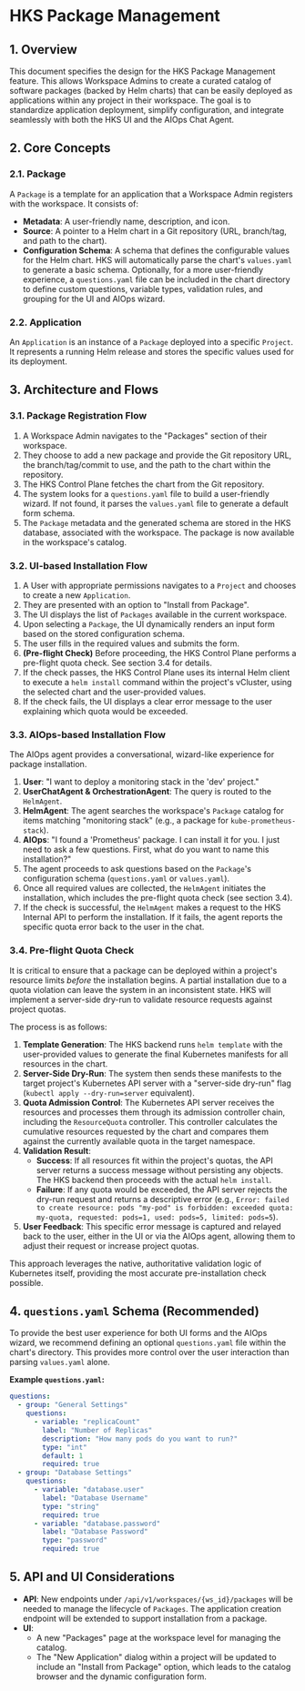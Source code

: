 # HKS Package Management

## 1. Overview

This document specifies the design for the HKS Package Management feature. This allows Workspace Admins to create a curated catalog of software packages (backed by Helm charts) that can be easily deployed as applications within any project in their workspace. The goal is to standardize application deployment, simplify configuration, and integrate seamlessly with both the HKS UI and the AIOps Chat Agent.

## 2. Core Concepts

### 2.1. Package

A `Package` is a template for an application that a Workspace Admin registers with the workspace. It consists of:

- **Metadata**: A user-friendly name, description, and icon.
- **Source**: A pointer to a Helm chart in a Git repository (URL, branch/tag, and path to the chart).
- **Configuration Schema**: A schema that defines the configurable values for the Helm chart. HKS will automatically parse the chart's `values.yaml` to generate a basic schema. Optionally, for a more user-friendly experience, a `questions.yaml` file can be included in the chart directory to define custom questions, variable types, validation rules, and grouping for the UI and AIOps wizard.

### 2.2. Application

An `Application` is an instance of a `Package` deployed into a specific `Project`. It represents a running Helm release and stores the specific values used for its deployment.

## 3. Architecture and Flows

### 3.1. Package Registration Flow

1.  A Workspace Admin navigates to the "Packages" section of their workspace.
2.  They choose to add a new package and provide the Git repository URL, the branch/tag/commit to use, and the path to the chart within the repository.
3.  The HKS Control Plane fetches the chart from the Git repository.
4.  The system looks for a `questions.yaml` file to build a user-friendly wizard. If not found, it parses the `values.yaml` file to generate a default form schema.
5.  The `Package` metadata and the generated schema are stored in the HKS database, associated with the workspace. The package is now available in the workspace's catalog.

### 3.2. UI-based Installation Flow

1.  A User with appropriate permissions navigates to a `Project` and chooses to create a new `Application`.
2.  They are presented with an option to "Install from Package".
3.  The UI displays the list of `Packages` available in the current workspace.
4.  Upon selecting a `Package`, the UI dynamically renders an input form based on the stored configuration schema.
5.  The user fills in the required values and submits the form.
6.  **(Pre-flight Check)** Before proceeding, the HKS Control Plane performs a pre-flight quota check. See section 3.4 for details.
7.  If the check passes, the HKS Control Plane uses its internal Helm client to execute a `helm install` command within the project's vCluster, using the selected chart and the user-provided values.
8.  If the check fails, the UI displays a clear error message to the user explaining which quota would be exceeded.

### 3.3. AIOps-based Installation Flow

The AIOps agent provides a conversational, wizard-like experience for package installation.

1.  **User**: "I want to deploy a monitoring stack in the 'dev' project."
2.  **UserChatAgent & OrchestrationAgent**: The query is routed to the `HelmAgent`.
3.  **HelmAgent**: The agent searches the workspace's `Package` catalog for items matching "monitoring stack" (e.g., a package for `kube-prometheus-stack`).
4.  **AIOps**: "I found a 'Prometheus' package. I can install it for you. I just need to ask a few questions. First, what do you want to name this installation?"
5.  The agent proceeds to ask questions based on the `Package`'s configuration schema (`questions.yaml` or `values.yaml`).
6.  Once all required values are collected, the `HelmAgent` initiates the installation, which includes the pre-flight quota check (see section 3.4).
7.  If the check is successful, the `HelmAgent` makes a request to the HKS Internal API to perform the installation. If it fails, the agent reports the specific quota error back to the user in the chat.

### 3.4. Pre-flight Quota Check

It is critical to ensure that a package can be deployed within a project's resource limits _before_ the installation begins. A partial installation due to a quota violation can leave the system in an inconsistent state. HKS will implement a server-side dry-run to validate resource requests against project quotas.

The process is as follows:

1.  **Template Generation**: The HKS backend runs `helm template` with the user-provided values to generate the final Kubernetes manifests for all resources in the chart.
2.  **Server-Side Dry-Run**: The system then sends these manifests to the target project's Kubernetes API server with a "server-side dry-run" flag (`kubectl apply --dry-run=server` equivalent).
3.  **Quota Admission Control**: The Kubernetes API server receives the resources and processes them through its admission controller chain, including the `ResourceQuota` controller. This controller calculates the cumulative resources requested by the chart and compares them against the currently available quota in the target namespace.
4.  **Validation Result**:
    - **Success**: If all resources fit within the project's quotas, the API server returns a success message without persisting any objects. The HKS backend then proceeds with the actual `helm install`.
    - **Failure**: If any quota would be exceeded, the API server rejects the dry-run request and returns a descriptive error (e.g., `Error: failed to create resource: pods "my-pod" is forbidden: exceeded quota: my-quota, requested: pods=1, used: pods=5, limited: pods=5`).
5.  **User Feedback**: This specific error message is captured and relayed back to the user, either in the UI or via the AIOps agent, allowing them to adjust their request or increase project quotas.

This approach leverages the native, authoritative validation logic of Kubernetes itself, providing the most accurate pre-installation check possible.

## 4. `questions.yaml` Schema (Recommended)

To provide the best user experience for both UI forms and the AIOps wizard, we recommend defining an optional `questions.yaml` file within the chart's directory. This provides more control over the user interaction than parsing `values.yaml` alone.

**Example `questions.yaml`:**

```yaml
questions:
  - group: "General Settings"
    questions:
      - variable: "replicaCount"
        label: "Number of Replicas"
        description: "How many pods do you want to run?"
        type: "int"
        default: 1
        required: true
  - group: "Database Settings"
    questions:
      - variable: "database.user"
        label: "Database Username"
        type: "string"
        required: true
      - variable: "database.password"
        label: "Database Password"
        type: "password"
        required: true
```

## 5. API and UI Considerations

- **API**: New endpoints under `/api/v1/workspaces/{ws_id}/packages` will be needed to manage the lifecycle of `Packages`. The application creation endpoint will be extended to support installation from a package.
- **UI**:
  - A new "Packages" page at the workspace level for managing the catalog.
  - The "New Application" dialog within a project will be updated to include an "Install from Package" option, which leads to the catalog browser and the dynamic configuration form.
